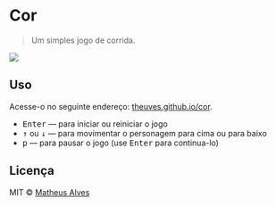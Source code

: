 # Cor

> Um simples jogo de corrida.

![](https://github.com/theuves/cor/blob/gh-pages/exemplo.gif)

## Uso

Acesse-o no seguinte endereço: [theuves.github.io/cor](https://theuves.github.io/cor/).

 - <kbd>Enter</kbd> — para iniciar ou reiniciar o jogo
 - <kbd>↑</kbd> ou <kbd>↓</kbd> — para movimentar o personagem para cima ou para baixo
 - <kbd>p</kbd> — para pausar o jogo (use <kbd>Enter</kbd> para continua-lo)

## Licença

MIT &copy; [Matheus Alves](https://twitter.com/theuves)
